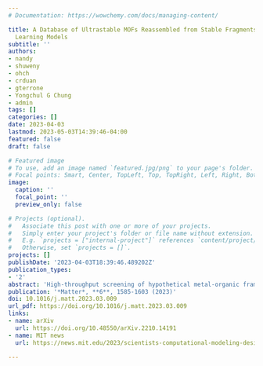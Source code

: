 ```yaml
---
# Documentation: https://wowchemy.com/docs/managing-content/

title: A Database of Ultrastable MOFs Reassembled from Stable Fragments with Machine
  Learning Models
subtitle: ''
authors:
- nandy
- shuweny
- ohch
- crduan
- gterrone
- Yongchul G Chung
- admin
tags: []
categories: []
date: 2023-04-03
lastmod: 2023-05-03T14:39:46-04:00
featured: false
draft: false

# Featured image
# To use, add an image named `featured.jpg/png` to your page's folder.
# Focal points: Smart, Center, TopLeft, Top, TopRight, Left, Right, BottomLeft, Bottom, BottomRight.
image:
  caption: ''
  focal_point: ''
  preview_only: false

# Projects (optional).
#   Associate this post with one or more of your projects.
#   Simply enter your project's folder or file name without extension.
#   E.g. `projects = ["internal-project"]` references `content/project/deep-learning/index.md`.
#   Otherwise, set `projects = []`.
projects: []
publishDate: '2023-04-03T18:39:46.489202Z'
publication_types:
- '2'
abstract: 'High-throughput screening of hypothetical metal-organic framework (MOF) databases can uncover new materials, but their stability in real-world applications is often unknown. We leverage community knowledge and machine learning (ML) models to identify MOFs that are thermally stable and stable upon activation. We separate these MOFs into their building blocks and recombine them to make a new hypothetical MOF database of over 50,000 structures with orders of magnitude more (1) connectivity nets and (2) inorganic building blocks than were present in prior databases. This database shows a 10-fold enrichment of ultrastable MOF structures that are stable upon activation and more than 1 standard deviation more thermally stable than the average experimentally characterized MOF. For nearly 10,000 ultrastable MOFs, we compute elastic moduli to confirm that these materials have good mechanical stability, and we report methane deliverable capacities. We identify privileged metal nodes in ultrastable MOFs that optimize gas storage and mechanical stability simultaneously.'
publication: '*Matter*, **6**, 1585-1603 (2023)'
doi: 10.1016/j.matt.2023.03.009
url_pdf: https://doi.org/10.1016/j.matt.2023.03.009
links:
- name: arXiv
  url: https://doi.org/10.48550/arXiv.2210.14191
- name: MIT news
  url: https://news.mit.edu/2023/scientists-computational-modeling-design-ultrastable-materials-0404

---
```

